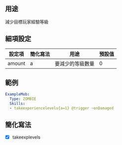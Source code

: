 ## 用途
減少目標玩家經驗等級


## 細項設定
| 設定項 | 簡化寫法 | 用途 | 預設值 |
|-----------|-----------|----------------------------------------------------------------------|---------|
| amount| a | 要減少的等級數量| 0   |


## 範例
```yml
ExampleMob:
  Type: ZOMBIE
  Skills:
  - takeexperiencelevels{a=1} @trigger ~onDamaged
```


## 簡化寫法
- [x] takeexplevels